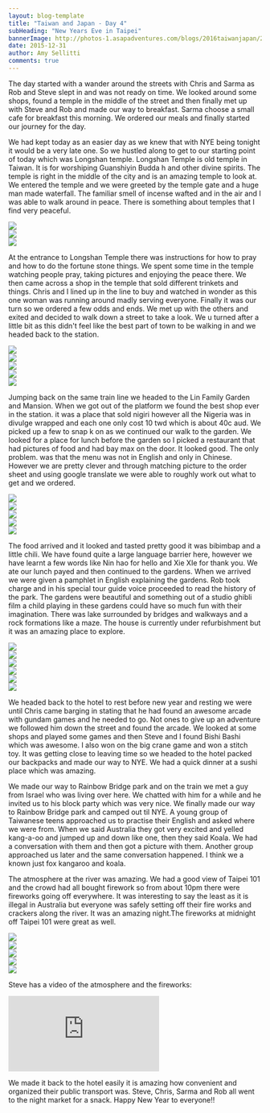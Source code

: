 ```yaml
---
layout: blog-template
title: "Taiwan and Japan - Day 4"
subHeading: "New Years Eve in Taipei"
bannerImage: http://photos-1.asapadventures.com/blogs/2016taiwanjapan/2015-12-31/DSC_4360.JPG_compressed.JPEG
date: 2015-12-31
author: Amy Sellitti
comments: true
---
```


The day started with a wander around the streets with Chris and Sarma as Rob and Steve slept in and was not ready on time. We looked around some shops, found a temple in the middle of the street and then finally met up with Steve and Rob and made our way to breakfast. Sarma choose a small cafe for breakfast this morning. We ordered our meals and finally started our journey for the day.

We had kept today as an easier day as we knew that with NYE being tonight it would be a very late one. So we hustled along to get to our starting point of today which was Longshan temple. Longshan Temple is old temple in Taiwan. It is for worshiping Guanshiyin Budda h and other divine spirits. The temple is right in the middle of the city and is an amazing temple to look at. We entered the temple and we were greeted by the temple gate and a huge man made waterfall. The familiar smell of incense wafted and in the air and I was able to walk around in peace. There is something about temples that I find very peaceful.

<div class="center-image"><img src="http://photos-1.asapadventures.com/blogs/2016taiwanjapan/2015-12-31/IMG_2533.JPG_compressed.JPEG" /></div>
<div class="center-image"><img src="http://photos-1.asapadventures.com/blogs/2016taiwanjapan/2015-12-31/IMG_2537.JPG_compressed.JPEG" /></div>
<div class="center-image"><img src="http://photos-1.asapadventures.com/blogs/2016taiwanjapan/2015-12-31/IMG_2539.JPG_compressed.JPEG" /></div>
 
At the entrance to Longshan Temple there was instructions for how to pray and how to do the fortune stone things. We spent some time in the temple watching people pray, taking pictures and enjoying the peace there. We then came across a shop in the temple that sold different trinkets and things. Chris and I lined up in the line to buy and watched in wonder as this one woman was running around madly serving everyone. Finally it was our turn so we ordered a few odds and ends. We met up with the others and exited and decided to walk down a street to take a look. We u turned after a little bit as this didn't feel like the best part of town to be walking in and we headed back to the station.

<div class="center-image"><img src="http://photos-1.asapadventures.com/blogs/2016taiwanjapan/2015-12-31/IMG_2541.JPG_compressed.JPEG" /></div>
<div class="center-image"><img src="http://photos-1.asapadventures.com/blogs/2016taiwanjapan/2015-12-31/IMG_2545.JPG_compressed.JPEG" /></div>
<div class="center-image"><img src="http://photos-1.asapadventures.com/blogs/2016taiwanjapan/2015-12-31/IMG_2548.JPG_compressed.JPEG" /></div>
<div class="center-image"><img src="http://photos-1.asapadventures.com/blogs/2016taiwanjapan/2015-12-31/IMG_2551.JPG_compressed.JPEG" /></div>
<div class="center-image"><img src="http://photos-1.asapadventures.com/blogs/2016taiwanjapan/2015-12-31/IMG_2557.JPG_compressed.JPEG" /></div>

Jumping back on the same train line we headed to the Lin Family Garden and Mansion. When we got out of the platform we found the best shop ever in the station. it was a place that sold nigiri however all the Nigeria was in divulge wrapped and each one only cost 10 twd which is about 40c aud. We picked up a few to snap k on as we continued our walk to the garden. We looked for a place for lunch before the garden so I picked a restaurant that had pictures of food and had bay max on the door. It looked good. The only problem. was that the menu was not in English and only in Chinese. However we are pretty clever and through matching picture to the order sheet and using google translate we were able to roughly work out what to get and we ordered.

<div class="center-image"><img src="http://photos-1.asapadventures.com/blogs/2016taiwanjapan/2015-12-31/IMG_2564.JPG_compressed.JPEG" /></div>
<div class="center-image"><img src="http://photos-1.asapadventures.com/blogs/2016taiwanjapan/2015-12-31/IMG_2565.JPG_compressed.JPEG" /></div>
<div class="center-image"><img src="http://photos-1.asapadventures.com/blogs/2016taiwanjapan/2015-12-31/IMG_2566.JPG_compressed.JPEG" /></div>
<div class="center-image"><img src="http://photos-1.asapadventures.com/blogs/2016taiwanjapan/2015-12-31/DSC_0479.JPG_compressed.JPEG" /></div>
<div class="center-image"><img src="http://photos-1.asapadventures.com/blogs/2016taiwanjapan/2015-12-31/DSC_0481.JPG_compressed.JPEG" /></div>

The food arrived and it looked and tasted pretty good it was bibimbap and a little chili. We have found quite a large language barrier here, however we have learnt a few words like Nin hao for hello and Xie XIe for thank you. We ate our lunch payed and then continued to the gardens. When we arrived we were given a pamphlet in English explaining the gardens. Rob took charge and in his special tour guide voice proceeded to read the history of the park. The gardens were beautiful and something out of a studio ghibli film a child playing in these gardens could have so much fun with their imagination. There was lake surrounded by bridges and walkways and a rock formations like a maze. The house is currently under refurbishment but it was an amazing place to explore.

<div class="center-image"><img src="http://photos-1.asapadventures.com/blogs/2016taiwanjapan/2015-12-31/IMG_2571.JPG_compressed.JPEG" /></div>
<div class="center-image"><img src="http://photos-1.asapadventures.com/blogs/2016taiwanjapan/2015-12-31/IMG_2579.JPG_compressed.JPEG" /></div>
<div class="center-image"><img src="http://photos-1.asapadventures.com/blogs/2016taiwanjapan/2015-12-31/IMG_2585.JPG_compressed.JPEG" /></div>
<div class="center-image"><img src="http://photos-1.asapadventures.com/blogs/2016taiwanjapan/2015-12-31/IMG_2598.JPG_compressed.JPEG" /></div>
<div class="center-image"><img src="http://photos-1.asapadventures.com/blogs/2016taiwanjapan/2015-12-31/IMG_2607.JPG_compressed.JPEG" /></div>
<div class="center-image"><img src="http://photos-1.asapadventures.com/blogs/2016taiwanjapan/2015-12-31/20151231_142029.jpg_compressed.JPEG" /></div>

We headed back to the hotel to rest before new year and resting we were until Chris came barging in stating that he had found an awesome arcade with gundam games and he needed to go. Not ones to give up an adventure we followed him down the street and found the arcade. We looked at some shops and played some games and then Steve and I found Bishi Bashi which was awesome. I also won on the big crane game and won a stitch toy. It was getting close to leaving time so we headed to the hotel packed our backpacks and made our way to NYE. We had a quick dinner at a sushi place which was amazing.

We made our way to Rainbow Bridge park and on the train we met a guy from Israel who was living over here. We chatted with him for a while and he invited us to his block party which was very nice. We finally made our way to Rainbow Bridge park and camped out til NYE. A young group of Taiwanese teens approached us to practise their English and asked where we were from. When we said Australia they got very excited and yelled kang-a-oo and jumped up and down like one, then they said Koala. We had a conversation with them and then got a picture with them. Another group approached us later and the same conversation happened. I think we a known just fox kangaroo and koala.

The atmosphere at the river was amazing. We had a good view of Taipei 101 and the crowd had all bought firework so from about 10pm there were fireworks going off everywhere. It was interesting to say the least as it is illegal in Australia but everyone was safely setting off their fire works and crackers along the river. It was an amazing night.The fireworks at midnight off Taipei 101 were great as well.

<div class="center-image"><img src="http://photos-1.asapadventures.com/blogs/2016taiwanjapan/2015-12-31/20151231_182505.jpg_compressed.JPEG" /></div>
<div class="center-image"><img src="http://photos-1.asapadventures.com/blogs/2016taiwanjapan/2015-12-31/DSC_4360.JPG_compressed.JPEG" /></div>
<div class="center-image"><img src="http://photos-1.asapadventures.com/blogs/2016taiwanjapan/2015-12-31/IMG_2734.JPG_compressed.JPEG" /></div>
<div class="center-image"><img src="http://photos-1.asapadventures.com/blogs/2016taiwanjapan/2015-12-31/DSC_0505.JPG_compressed.JPEG" /></div>
<div class="center-image"><img src="http://photos-1.asapadventures.com/blogs/2016taiwanjapan/2015-12-31/20160101_005621.jpg_compressed.JPEG" /></div>

Steve has a video of the atmosphere and the fireworks:

<div class="center-video"><iframe src="https://www.youtube.com/embed/EbLE9L4YeRU" frameborder="0" allow="autoplay; encrypted-media" allowfullscreen></iframe></div>

We made it back to the hotel easily it is amazing how convenient and organized their public transport was. Steve, Chris, Sarma and Rob all went to the night market for a snack. Happy New Year to everyone!!
